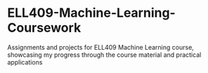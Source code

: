# ELL409-Machine-Learning-Coursework
Assignments and projects for ELL409 Machine Learning course, showcasing my progress through the course material and practical applications
